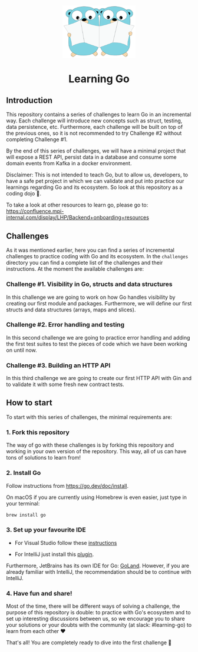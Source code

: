 <p align="center">
    <img alt="Two gophers reading something" src="img/gopher.png" width="200px" style="display: block; margin: 0 auto"/>
</p>

<h1 align="center">
  Learning Go
</h1>

## Introduction

This repository contains a series of challenges to learn Go in an incremental way. Each challenge will introduce
new concepts such as struct, testing, data persistence, etc. Furthermore, each challenge will be built on top of the
previous ones, so it is not recommended to try Challenge #2 without completing Challenge #1.

By the end of this series of challenges, we will have a minimal project that will expose a REST API, persist data in
a database and consume some domain events from Kafka in a docker environment.

Disclaimer: This is not intended to teach Go, but to allow us, developers, to have a safe pet project in which
we can validate and put into practice our learnings regarding Go and its ecosystem. So look at this repository as a
coding dojo 🥷.

To take a look at other resources to learn go, please go to: 
https://confluence.mpi-internal.com/display/LHP/Backend+onboarding+resources

## Challenges

As it was mentioned earlier, here you can find a series of incremental challenges to practice coding with Go and its
ecosystem. In the `challenges` directory you can find a complete list of the challenges and their instructions. At the
moment the available challenges are:

### Challenge #1. Visibility in Go, structs and data structures

In this challenge we are going to work on how Go handles visibility by creating our first module and packages. 
Furthermore, we will define our first structs and data structures (arrays, maps and slices).

### Challenge #2. Error handling and testing

In this second challenge we are going to practice error handling and adding the first test suites to test 
the pieces of code which we have been working on until now.

### Challenge #3. Building an HTTP API

In this third challenge we are going to create our first HTTP API with Gin and to validate it with some fresh new 
contract tests.

## How to start

To start with this series of challenges, the minimal requirements are:

### 1. Fork this repository

The way of go with these challenges is by forking this repository and working in your own version of the repository.
This way, all of us can have tons of solutions to learn from!

### 2. Install Go

Follow instructions from https://go.dev/doc/install. 

On macOS if you are currently using Homebrew is even easier, just type in your terminal:
```bash
brew install go
```

### 3. Set up your favourite IDE

* For Visual Studio follow these [instructions](https://learn.microsoft.com/en-us/azure/developer/go/configure-visual-studio-code)

* For IntelliJ just install this [plugin](https://plugins.jetbrains.com/plugin/9568-go?_ga=2.122569868.664457569.1681124920-637112615.1649069055&_gl=1%2A1upp818%2A_ga%2ANjM3MTEyNjE1LjE2NDkwNjkwNTU.%2A_ga_9J976DJZ68%2AMTY4MTEyNDkyMC41My4wLjE2ODExMjQ5MjAuNjAuMC4w).

Furthermore, JetBrains has its own IDE for Go: [GoLand](https://www.jetbrains.com/go/promo/). However, if you are already 
familiar with IntelliJ, the recommendation should be to continue with IntelliJ.

### 4. Have fun and share!

Most of the time, there will be different ways of solving a challenge, the purpose of this repository is double: to 
practice with Go's ecosystem and to set up interesting discussions between us, so we encourage you to share your solutions
or your doubts with the community (at slack: #learning-go) to learn from each other ❤️

That's all! You are completely ready to dive into the first challenge 🚀
